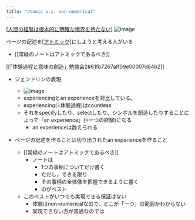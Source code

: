 ```yaml
---
title: "atomic v.s. non-numerical"
---
```


[[人間の経験は根本的に明確な境界を持たない]]([[non-numerical]])
![image](https://gyazo.com/790949bae8daf0c83ae56ece1a3a5237/thumb/1000)

ページの記述を[[アトミック]]([[atomic]])にしようと考える人がいる
- [[常緑のノートはアトミックであるべき]]

[[「体験過程と意味の創造」勉強会2#61fb7267aff09e00007d64b2]]
- ジェンドリンの表現
    - ![image](https://gyazo.com/c5e15cac8079f9649b2686744b51776c/thumb/1000)
    - experiencingとan experienceを対比している。
    - experiencing(=体験過程)はcountless
    - それをspecifyしたり、selectしたり、シンボルを創造したりすることによって「an experience」(=一つの経験)になる
        - an experienceは数えられる

- ページの記述を作ることは切り出されたan experienceを作ること
    - [[常緑のノートはアトミックであるべき]]
        - ノートは
            - 1つの事柄についてだけ書く
            - ただし、できる限り
            - その事柄の全体像を把握できるように書く
            - のがベスト
    - このベストがいつでも実現できる保証はない
        - 体験はnon-numericalなので、どこが「一つ」の範囲かわからない
        - 実現できない方が普通なのでは
